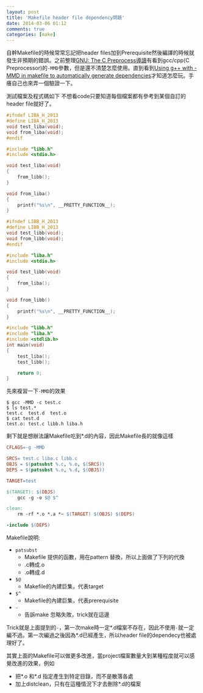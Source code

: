 ```yaml
---
layout: post
title: 'Makefile header file dependency問題'
date: 2014-03-06 01:12
comments: true
categories: [make]
---
```

自幹Makefile的時候常常忘記把header files加到Prerequisite然後編譯的時候就發生非預期的錯誤。之前整理[GNU: The C Preprocess導讀](http://wen00072-blog.logdown.com/posts/146624-talk-about-c-macros)有看到gcc/cpp(C Preprocessor)的`-MMD`參數，但是還不清楚怎麼使用。直到看到[Using g++ with -MMD in makefile to automatically generate dependencies](http://stackoverflow.com/questions/11855386/using-g-with-mmd-in-makefile-to-automatically-generate-dependencies)才知道怎麼玩。手癢自己也來弄一個驗證一下。

測試檔案及程式碼如下
不想看code只要知道每個檔案都有參考到某個自訂的header file就好了。

```c liba.h
#ifndef LIBA_H_2013
#define LIBA_H_2013
void test_liba(void);
void from_liba(void);
#endif
```

```c liba.c
#include "libb.h"
#include <stdio.h>

void test_liba(void)
{
    from_libb();
}

void from_liba()
{
    printf("%s\n", __PRETTY_FUNCTION__);
}

```

```c libb.h
#ifndef LIBB_H_2013
#define LIBB_H_2013
void test_libb(void);
void from_libb(void);
#endif
```

```c libb.c  
#include "liba.h"
#include <stdio.h>

void test_libb(void)
{
    from_liba();
}

void from_libb()
{
    printf("%s\n", __PRETTY_FUNCTION__);
}
```

```c test.c
#include "libb.h"
#include "liba.h"
#include <stdlib.h>
int main(void)
{
    test_liba();
    test_libb();

    return 0;
}
```

先來複習一下`-MMD`的效果

```text 執行-MMD 結果
$ gcc -MMD -c test.c
$ ls test.*
test.c  test.d  test.o
$ cat test.d 
test.o: test.c libb.h liba.h
```

剩下就是想辦法讓Makefile吃到*.d的內容，因此Makefile長的就像這樣

```makefile Makefile
CFLAGS=-g -MMD

SRCS= test.c liba.c libb.c
OBJS = $(patsubst %.c, %.o, $(SRCS))
DEPS = $(patsubst %.o, %.d, $(OBJS))

TARGET=test

$(TARGET): $(OBJS)
	gcc -g -o $@ $^

clean:
	rm -rf *.o *.a *~ $(TARGET) $(OBJS) $(DEPS)

-include $(DEPS)
```

Makefile說明:

* `patsubst`
	* Makefile 提供的函數，用在pattern 替換，所以上面做了下列的代換
  	* .c轉成.o
    * .o轉成.d
* `$@`
	* Makefile的內建巨集，代表target
* `$^`
	* Makefile的內建巨集，代表prerequisite 
* `-`
	* 告訴make 忽略失敗，trick就在這邊
 
Trick就是上面提到的`-`，第一次make時一定*.d檔案不存在，因此不使用`-`就一定編不過。第一次編過之後因為*.d已經產生，所以header file的dependecy也被處理好了。

其實上面的Makefile可以做更多改進，當project檔案數量大到某種程度就可以感覺改進的效果，例如

* 把*.o 和*.d 指定產生到特定目錄，而不是散落各處
* 加上distclean，只有在這種情況下才去刪除*.d的檔案
